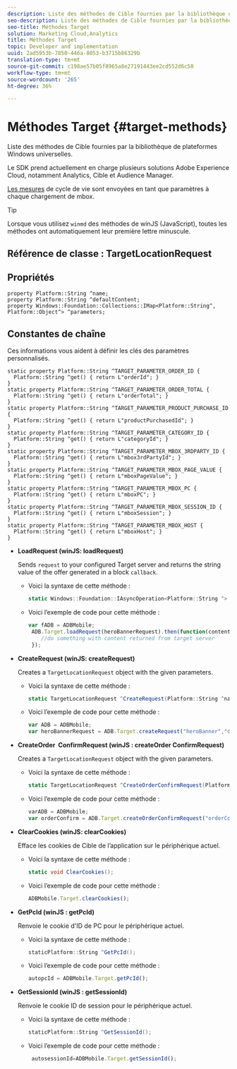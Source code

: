```yaml
---
description: Liste des méthodes de Cible fournies par la bibliothèque de plateformes Windows universelles.
seo-description: Liste des méthodes de Cible fournies par la bibliothèque de plateformes Windows universelles.
seo-title: Méthodes Target
solution: Marketing Cloud,Analytics
title: Méthodes Target
topic: Developer and implementation
uuid: 2ad5953b-7850-446a-8053-b3715b86329b
translation-type: tm+mt
source-git-commit: c198ae57b05f8965a8e27191443ee2cd552d6c50
workflow-type: tm+mt
source-wordcount: '265'
ht-degree: 36%

---
```



# Méthodes Target {#target-methods}

Liste des méthodes de Cible fournies par la bibliothèque de plateformes Windows universelles.

Le SDK prend actuellement en charge plusieurs solutions Adobe Experience Cloud, notamment Analytics, Cible et Audience Manager.

[Les mesures](/help/universal-windows/metrics.md) de cycle de vie sont envoyées en tant que paramètres à chaque chargement de mbox.

>[!TIP]
>
>Lorsque vous utilisez `winmd` des méthodes de winJS (JavaScript), toutes les méthodes ont automatiquement leur première lettre minuscule.

## Référence de classe : TargetLocationRequest

## Propriétés

```
property Platform::String ^name; 
property Platform::String ^defaultContent; 
property Windows::Foundation::Collections::IMap<Platform::String^, Platform::Object^> ^parameters;
```

## Constantes de chaîne

Ces informations vous aident à définir les clés des paramètres personnalisés.

```
static property Platform::String ^TARGET_PARAMETER_ORDER_ID { 
  Platform::String ^get() { return L"orderId"; } 
} 
static property Platform::String ^TARGET_PARAMETER_ORDER_TOTAL { 
  Platform::String ^get() { return L"orderTotal"; } 
} 
static property Platform::String ^TARGET_PARAMETER_PRODUCT_PURCHASE_ID { 
  Platform::String ^get() { return L"productPurchasedId"; } 
} 
static property Platform::String ^TARGET_PARAMETER_CATEGORY_ID { 
  Platform::String ^get() { return L"categoryId"; } 
} 
static property Platform::String ^TARGET_PARAMETER_MBOX_3RDPARTY_ID { 
  Platform::String ^get() { return L"mbox3rdPartyId"; } 
} 
static property Platform::String ^TARGET_PARAMETER_MBOX_PAGE_VALUE { 
  Platform::String ^get() { return L"mboxPageValue"; } 
} 
static property Platform::String ^TARGET_PARAMETER_MBOX_PC { 
  Platform::String ^get() { return L"mboxPC"; } 
} 
static property Platform::String ^TARGET_PARAMETER_MBOX_SESSION_ID { 
  Platform::String ^get() { return L"mboxSession"; } 
} 
static property Platform::String ^TARGET_PARAMETER_MBOX_HOST { 
  Platform::String ^get() { return L"mboxHost"; } 
}
```

* **LoadRequest (winJS: loadRequest)**

   Sends `request` to your configured Target server and returns the string value of the offer generated in a block `callback`.

   * Voici la syntaxe de cette méthode :

      ```csharp
      static Windows::Foundation::IAsyncOperation<Platform::String ^> ^LoadRequest(TargetLocationRequest ^request);
      ```

   * Voici l’exemple de code pour cette méthode :

      ```js
      var fADB = ADBMobile; 
       ADB.Target.loadRequest(heroBannerRequest).then(function(content){ 
          //do something with content returned from target server 
       });
      ```

* **CreateRequest (winJS: createRequest)**

   Creates a `TargetLocationRequest` object with the given parameters.

   * Voici la syntaxe de cette méthode :

      ```csharp
      static TargetLocationRequest ^CreateRequest(Platform::String ^name, Platform::String ^defaultContent,Windows::Foundation::Collections::IMap<Platform::String^,Platform::Object^> ^parameters); 
      ```

   * Voici l’exemple de code pour cette méthode :

      ```js
      var ADB = ADBMobile;
      var heroBannerRequest = ADB.Target.createRequest("heroBanner","default.png", null); 
      ```

* **CreateOrder &#x200B; ConfirmRequest (winJS : createOrder &#x200B; ConfirmRequest)**

   Creates a `TargetLocationRequest` object with the given parameters.

   * Voici la syntaxe de cette méthode :

      ```csharp
      static TargetLocationRequest ^CreateOrderConfirmRequest(Platform::String ^name, Platform::String ^orderId,Platform::String ^orderTotal,Platform::String ^productPurchasedId,Windows::Foundation::Collections::IMap<Platform::String^,Platform::Object^> ^parameters); 
      ```

   * Voici l’exemple de code pour cette méthode :

      ```js
      varADB = ADBMobile;
      var orderConfirm = ADB.Target.createOrderConfirmRequest("orderConfirm","order","47.88","3722",null);
      ```

* **ClearCookies (winJS: clearCookies)**

   Efface les cookies de Cible de l’application sur le périphérique actuel.

   * Voici la syntaxe de cette méthode :

      ```csharp
      static void ClearCookies();
      ```

   * Voici l’exemple de code pour cette méthode :

      ```js
      ADBMobile.Target.clearCookies();
      ```

* **GetPcId (winJS : getPcId)**

   Renvoie le cookie d&#39;ID de PC pour le périphérique actuel.

   * Voici la syntaxe de cette méthode :

      ```csharp
      staticPlatform::String ^GetPcId();
      ```

   * Voici l’exemple de code pour cette méthode :

      ```js
      autopcId = ADBMobile.Target.getPcId();
      ```

* **GetSessionId (winJS : getSessionId)**

   Renvoie le cookie ID de session pour le périphérique actuel.

   * Voici la syntaxe de cette méthode :

      ```csharp
      staticPlatform::String ^GetSessionId();
      ```

   * Voici l’exemple de code pour cette méthode :

      ```js
       autosessionId=ADBMobile.Target.getSessionId(); 
      ```
